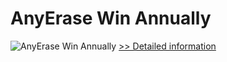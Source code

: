 # AnyErase Win Annually
![AnyErase Win Annually](https://mycommerce.akamaized.net/api/pimages/P301016657/BIG/301016657.PNG)
[>> Detailed information](https://secure.shareit.com/shareit/product.html?productid=301016657&affiliateid=200057808)